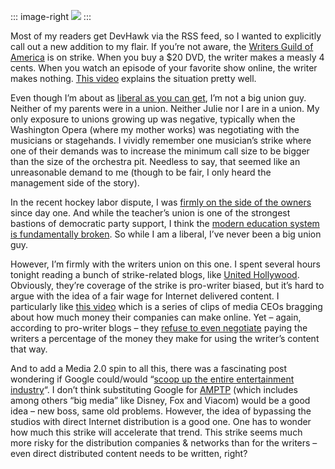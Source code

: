 ::: image-right
![](http://s3.amazonaws.com/devhawk_images/wga-support.png) 
:::

Most of my
readers get DevHawk via the RSS feed, so I wanted to explicitly call out
a new addition to my flair. If you’re not aware, the [Writers Guild of
America](http://www.wga.org/) is on strike. When you buy a \$20 DVD, the
writer makes a measly 4 cents. When you watch an episode of your
favorite show online, the writer makes nothing. [This
video](http://www.youtube.com/watch?v=oJ55Ir2jCxk) explains the
situation pretty well.

Even though I’m about as [liberal as you can
get](http://devhawk.net/2007/07/03/a-tough-fourth/), I’m not a big
union guy. Neither of my parents were in a union. Neither Julie nor I
are in a union. My only exposure to unions growing up was negative,
typically when the Washington Opera (where my mother works) was
negotiating with the musicians or stagehands. I vividly remember one
musician’s strike where one of their demands was to increase the minimum
call size to be bigger than the size of the orchestra pit. Needless to
say, that seemed like an unreasonable demand to me (though to be fair, I
only heard the management side of the story).

In the recent hockey labor dispute, I was [firmly on the side of the
owners](http://devhawk.net/2004/09/10/long-cold-winter-without-hockey/)
since day one. And while the teacher’s union is one of the strongest
bastions of democratic party support, I think the [modern education
system is fundamentally
broken](http://devhawk.net/2006/06/21/against-school/). So while I
am a liberal, I’ve never been a big union guy.

However, I’m firmly with the writers union on this one. I spent several
hours tonight reading a bunch of strike-related blogs, like [United
Hollywood](http://unitedhollywood.blogspot.com/). Obviously, they’re
coverage of the strike is pro-writer biased, but it’s hard to argue with
the idea of a fair wage for Internet delivered content. I particularly
like [this video](http://www.youtube.com/watch?v=8a37uqd5vTw) which is a
series of clips of media CEOs bragging about how much money their
companies can make online. Yet – again, according to pro-writer blogs –
they [refuse to even
negotiate](http://unitedhollywood.blogspot.com/2007/10/wga-recently-released-following.html)
paying the writers a percentage of the money they make for using the
writer’s content that way.

And to add a Media 2.0 spin to all this, there was a fascinating post
wondering if Google could/would “[scoop up the entire entertainment
industry](http://unitedhollywood.blogspot.com/2007/11/google-save-us.html)“.
I don’t think substituting Google for [AMPTP](http://www.amptp.org)
(which includes among others “big media” like Disney, Fox and Viacom)
would be a good idea – new boss, same old problems. However, the idea of
bypassing the studios with direct Internet distribution is a good one.
One has to wonder how much this strike will accelerate that trend. This
strike seems much more risky for the distribution companies & networks
than for the writers – even direct distributed content needs to be
written, right?
